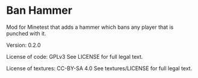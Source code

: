 Ban Hammer
==========

Mod for Minetest that adds a hammer which bans any player that is punched with it.

Version: 0.2.0

License of code: GPLv3 
See LICENSE for full legal text.

License of textures: CC-BY-SA 4.0
See textures/LICENSE for full legal text.

